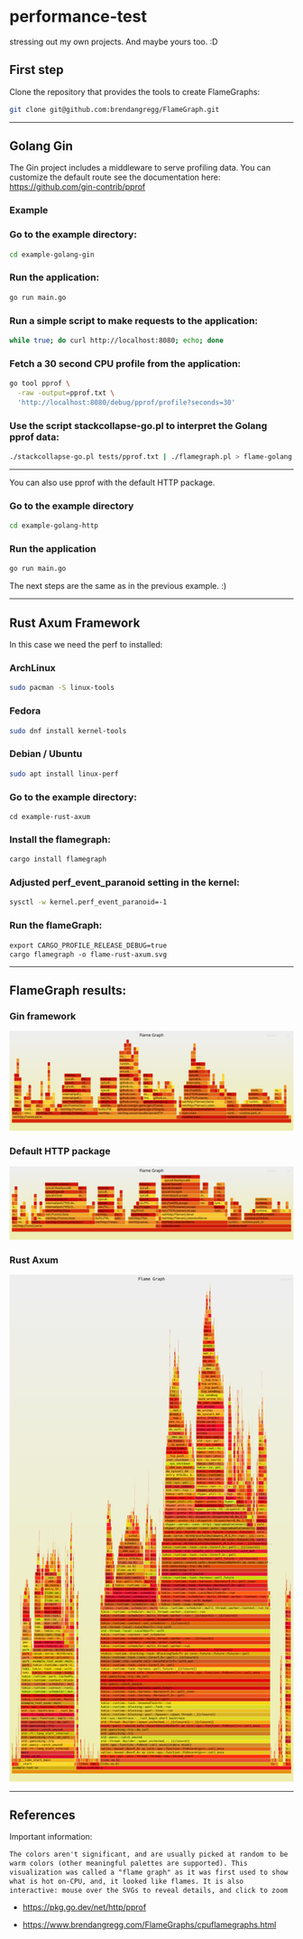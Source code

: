 # performance-test

stressing out my own projects. And maybe yours too. :D

## First step

Clone the repository that provides the tools to create FlameGraphs:

```sh
git clone git@github.com:brendangregg/FlameGraph.git
```

<hr>

## Golang Gin

The Gin project includes a middleware to serve profiling data. You can customize the default route
see the documentation here: https://github.com/gin-contrib/pprof

### Example

### Go to the example directory:

```sh
cd example-golang-gin
```

### Run the application:

```sh
go run main.go
```

### Run a simple script to make requests to the application:

```sh
while true; do curl http://localhost:8080; echo; done
```

### Fetch a 30 second CPU profile from the application:

```sh
go tool pprof \
  -raw -output=pprof.txt \
  'http://localhost:8080/debug/pprof/profile?seconds=30'
```

### Use the script stackcollapse-go.pl to interpret the Golang pprof data:

```sh
./stackcollapse-go.pl tests/pprof.txt | ./flamegraph.pl > flame-golang.svg
```

<hr>

You can also use pprof with the default HTTP package.

### Go to the example directory

```sh
cd example-golang-http
```

### Run the application

```sh
go run main.go
```

The next steps are the same as in the previous example. :)

<hr>

## Rust Axum Framework

In this case we need the perf to installed:

### ArchLinux

```sh
sudo pacman -S linux-tools
```

### Fedora

```sh
sudo dnf install kernel-tools
```

### Debian / Ubuntu

```sh
sudo apt install linux-perf
```

### Go to the example directory:

```
cd example-rust-axum
```

### Install the flamegraph:

```sh
cargo install flamegraph
```

### Adjusted perf_event_paranoid setting in the kernel:

```sh
sysctl -w kernel.perf_event_paranoid=-1
```

### Run the flameGraph:

```
export CARGO_PROFILE_RELEASE_DEBUG=true
cargo flamegraph -o flame-rust-axum.svg
```

<hr>

## FlameGraph results:

### Gin framework

![](./static/flame-golang-gin.svg)

### Default HTTP package

![](./static/flame-golang-http.svg)

### Rust Axum

![](./static/flame-rust-axum.svg)

<hr>

## References

Important information:

```
The colors aren't significant, and are usually picked at random to be warm colors (other meaningful palettes are supported). This visualization was called a "flame graph" as it was first used to show what is hot on-CPU, and, it looked like flames. It is also interactive: mouse over the SVGs to reveal details, and click to zoom
```

* https://pkg.go.dev/net/http/pprof

* https://www.brendangregg.com/FlameGraphs/cpuflamegraphs.html
